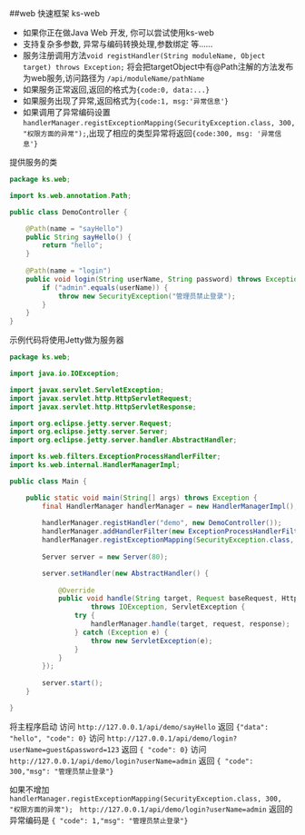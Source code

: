 ##web 快速框架 ks-web

- 如果你正在做Java Web 开发, 你可以尝试使用ks-web
- 支持复杂多参数, 异常与编码转换处理,参数绑定 等......
- 服务注册调用方法`void registHandler(String moduleName, Object target) throws Exception;` 将会把targetObject中有@Path注解的方法发布为web服务,访问路径为 `/api/moduleName/pathName`
- 如果服务正常返回,返回的格式为`{code:0, data:...}`
- 如果服务出现了异常,返回格式为`{code:1, msg:'异常信息'}`
- 如果调用了异常编码设置`handlerManager.registExceptionMapping(SecurityException.class, 300, "权限方面的异常");`,出现了相应的类型异常将返回`{code:300, msg: '异常信息'}`

提供服务的类
```java
package ks.web;

import ks.web.annotation.Path;

public class DemoController {

	@Path(name = "sayHello")
	public String sayHello() {
		return "hello";
	}
	
	@Path(name = "login")
	public void login(String userName, String password) throws Exception {
		if ("admin".equals(userName)) {
			throw new SecurityException("管理员禁止登录");
		}
	}
}
```
示例代码将使用Jetty做为服务器
```java
package ks.web;

import java.io.IOException;

import javax.servlet.ServletException;
import javax.servlet.http.HttpServletRequest;
import javax.servlet.http.HttpServletResponse;

import org.eclipse.jetty.server.Request;
import org.eclipse.jetty.server.Server;
import org.eclipse.jetty.server.handler.AbstractHandler;

import ks.web.filters.ExceptionProcessHandlerFilter;
import ks.web.internal.HandlerManagerImpl;

public class Main {

	public static void main(String[] args) throws Exception {
		final HandlerManager handlerManager = new HandlerManagerImpl();
		
		handlerManager.registHandler("demo", new DemoController());
		handlerManager.addHandlerFilter(new ExceptionProcessHandlerFilter());
		handlerManager.registExceptionMapping(SecurityException.class, 300, "权限方面的异常");
		
		Server server = new Server(80);

		server.setHandler(new AbstractHandler() {
						
			@Override
			public void handle(String target, Request baseRequest, HttpServletRequest request, HttpServletResponse response)
					throws IOException, ServletException {
				try {
					handlerManager.handle(target, request, response);
				} catch (Exception e) {
					throw new ServletException(e);
				}
			}
		});
		
		server.start();
	}

}
```
将主程序启动
访问 `http://127.0.0.1/api/demo/sayHello` 
返回 `{"data": "hello", "code": 0}`
访问 `http://127.0.0.1/api/demo/login?userName=guest&password=123`
返回 `{ "code": 0}`
访问 `http://127.0.0.1/api/demo/login?userName=admin`
返回 `{ "code": 300,"msg": "管理员禁止登录"}`

如果不增加 `handlerManager.registExceptionMapping(SecurityException.class, 300, "权限方面的异常");`  
`http://127.0.0.1/api/demo/login?userName=admin` 返回的异常编码是 `{ "code": 1,"msg": "管理员禁止登录"}`
